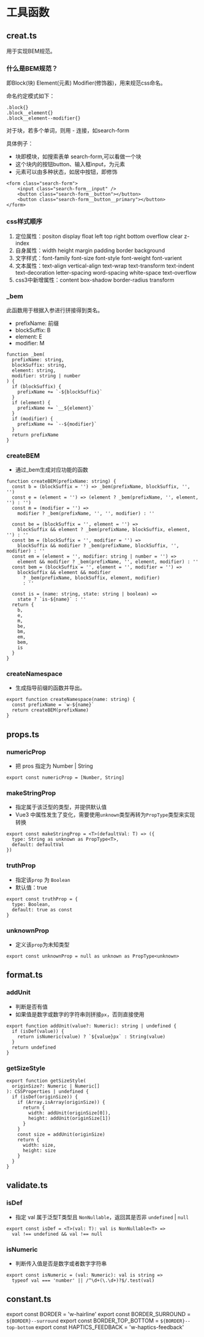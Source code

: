 # 工具函数

## creat.ts
用于实现BEM规范。

### 什么是BEM规范？
即Block(块) Element(元素) Modifier(修饰器)，用来规范css命名。

命名约定模式如下：
```
.block{}
.block__element{}
.block__element--modifier{}
```
对于块，若多个单词，则用 - 连接，如search-form

具体例子：
- 块即模块，如搜索表单 search-form,可以看做一个块
- 这个块内的按钮button、输入框input，为元素
- 元素可以由多种状态，如居中按钮，即修饰

```
<form class="search-form">
	<input class="search-form__input" />
	<button class="search-form__button"></button>
	<button class="search-form__button__primary"></button>
</form>
```

### css样式顺序
1. 定位属性：positon display float left top right bottom overflow clear z-index
2. 自身属性：width height margin padding border background
3. 文字样式：font-family font-size font-style font-weight font-varient
4. 文本属性：text-align vertical-align text-wrap text-transform text-indent text-decoration letter-spacing word-spacing white-space text-overflow
5. css3中新增属性：content box-shadow border-radius transform

### _bem
此函数用于根据入参进行拼接得到类名。
- prefixName: 前缀
- blockSuffix: B
- element: E
- modifier: M

```
function _bem(
  prefixName: string,
  blockSuffix: string,
  element: string,
  modifier: string | number
) {
  if (blockSuffix) {
    prefixName += `-${blockSuffix}`
  }
  if (element) {
    prefixName += `__${element}`
  }
  if (modifier) {
    prefixName += `--${modifier}`
  }
  return prefixName
}
```

### createBEM
- 通过_bem生成对应功能的函数
```
function createBEM(prefixName: string) {
  const b = (blockSuffix = '') => _bem(prefixName, blockSuffix, '', '')
  const e = (element = '') => (element ? _bem(prefixName, '', element, '') : '')
  const m = (modifier = '') =>
    modifier ? _bem(prefixName, '', '', modifier) : ''

  const be = (blockSuffix = '', element = '') =>
    blockSuffix && element ? _bem(prefixName, blockSuffix, element, '') : ''
  const bm = (blockSuffix = '', modifier = '') =>
    blockSuffix && modifier ? _bem(prefixName, blockSuffix, '', modifier) : ''
  const em = (element = '', modifier: string | number = '') =>
    element && modifier ? _bem(prefixName, '', element, modifier) : ''
  const bem = (blockSuffix = '', element = '', modifier = '') =>
    blockSuffix && element && modifier
      ? _bem(prefixName, blockSuffix, element, modifier)
      : ''

  const is = (name: string, state: string | boolean) =>
    state ? `is-${name}` : ''
  return {
    b,
    e,
    m,
    be,
    bm,
    em,
    bem,
    is
  }
}
```

### createNamespace
- 生成指导前缀的函数并导出。
```
export function createNamespace(name: string) {
  const prefixName = `w-${name}`
  return createBEM(prefixName)
}
```

## props.ts

### numericProp
- 把 pros 指定为 Number | String
```
export const numericProp = [Number, String]
```
### makeStringProp
- 指定属于该泛型的类型，并提供默认值
- Vue3 中属性发生了变化，需要使用`unknown`类型再转为`PropType`类型来实现转换
```
export const makeStringProp = <T>(defaultVal: T) => ({
  type: String as unknown as PropType<T>,
  default: defaultVal
})
```

### truthProp
- 指定该`prop` 为 `Boolean`
- 默认值：true
```
export const truthProp = {
  type: Boolean,
  default: true as const
}
```

### unknownProp
- 定义该`prop`为未知类型
```
export const unknownProp = null as unknown as PropType<unknown>
```

## format.ts

### addUnit
- 判断是否有值
- 如果值是数字或数字的字符串则拼接`px`，否则直接使用
```
export function addUnit(value?: Numeric): string | undefined {
  if (isDef(value)) {
    return isNumeric(value) ? `${value}px` : String(value)
  }
  return undefined
}
```

### getSizeStyle
```
export function getSizeStyle(
  originSize?: Numeric | Numeric[]
): CSSProperties | undefined {
  if (isDef(originSize)) {
    if (Array.isArray(originSize)) {
      return {
        width: addUnit(originSize[0]),
        height: addUnit(originSize[1])
      }
    }
    const size = addUnit(originSize)
    return {
      width: size,
      height: size
    }
  }
}
```

## validate.ts

### isDef
- 指定 val 属于泛型T类型且 `NonNullable`，返回其是否非 `undefined` | `null`
```
export const isDef = <T>(val: T): val is NonNullable<T> =>
  val !== undefined && val !== null
```
### isNumeric
- 判断传入值是否是数字或者数字字符串
```
export const isNumeric = (val: Numeric): val is string =>
  typeof val === 'number' || /^\d+(\.\d+)?$/.test(val)
```

## constant.ts
export const BORDER = 'w-hairline'
export const BORDER_SURROUND = `${BORDER}--surround`
export const BORDER_TOP_BOTTOM = `${BORDER}--top-bottom`
export const HAPTICS_FEEDBACK = 'w-haptics-feedback'
